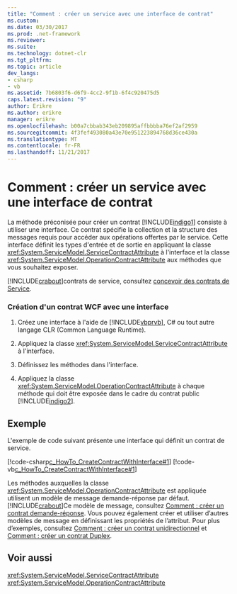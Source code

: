 ```yaml
---
title: "Comment : créer un service avec une interface de contrat"
ms.custom: 
ms.date: 03/30/2017
ms.prod: .net-framework
ms.reviewer: 
ms.suite: 
ms.technology: dotnet-clr
ms.tgt_pltfrm: 
ms.topic: article
dev_langs:
- csharp
- vb
ms.assetid: 7b6803f6-d6f9-4cc2-9f1b-6f4c920475d5
caps.latest.revision: "9"
author: Erikre
ms.author: erikre
manager: erikre
ms.openlocfilehash: b00a7cbbab343eb209895affbbbba76ef2af2959
ms.sourcegitcommit: 4f3fef493080a43e70e951223894768d36ce430a
ms.translationtype: MT
ms.contentlocale: fr-FR
ms.lasthandoff: 11/21/2017
---
```

# <a name="how-to-create-a-service-with-a-contract-interface"></a>Comment : créer un service avec une interface de contrat
La méthode préconisée pour créer un contrat [!INCLUDE[indigo1](../../../../includes/indigo1-md.md)] consiste à utiliser une interface. Ce contrat spécifie la collection et la structure des messages requis pour accéder aux opérations offertes par le service. Cette interface définit les types d'entrée et de sortie en appliquant la classe <xref:System.ServiceModel.ServiceContractAttribute> à l'interface et la classe <xref:System.ServiceModel.OperationContractAttribute> aux méthodes que vous souhaitez exposer.  
  
 [!INCLUDE[crabout](../../../../includes/crabout-md.md)]contrats de service, consultez [concevoir des contrats de Service](../../../../docs/framework/wcf/designing-service-contracts.md).  
  
### <a name="creating-a-wcf-contract-with-an-interface"></a>Création d'un contrat WCF avec une interface  
  
1.  Créez une interface à l'aide de [!INCLUDE[vbprvb](../../../../includes/vbprvb-md.md)], C# ou tout autre langage CLR (Common Language Runtime).  
  
2.  Appliquez la classe <xref:System.ServiceModel.ServiceContractAttribute> à l'interface.  
  
3.  Définissez les méthodes dans l'interface.  
  
4.  Appliquez la classe <xref:System.ServiceModel.OperationContractAttribute> à chaque méthode qui doit être exposée dans le cadre du contrat public [!INCLUDE[indigo2](../../../../includes/indigo2-md.md)].  
  
## <a name="example"></a>Exemple  
 L'exemple de code suivant présente une interface qui définit un contrat de service.  
  
 [!code-csharp[c_HowTo_CreateContractWithInterface#1](../../../../samples/snippets/csharp/VS_Snippets_CFX/c_howto_createcontractwithinterface/cs/source.cs#1)]
 [!code-vb[c_HowTo_CreateContractWithInterface#1](../../../../samples/snippets/visualbasic/VS_Snippets_CFX/c_howto_createcontractwithinterface/vb/source.vb#1)]  
  
 Les méthodes auxquelles la classe <xref:System.ServiceModel.OperationContractAttribute> est appliquée utilisent un modèle de message demande-réponse par défaut. [!INCLUDE[crabout](../../../../includes/crabout-md.md)]Ce modèle de message, consultez [Comment : créer un contrat demande-réponse](../../../../docs/framework/wcf/feature-details/how-to-create-a-request-reply-contract.md). Vous pouvez également créer et utiliser d’autres modèles de message en définissant les propriétés de l’attribut. Pour plus d’exemples, consultez [Comment : créer un contrat unidirectionnel](../../../../docs/framework/wcf/feature-details/how-to-create-a-one-way-contract.md) et [Comment : créer un contrat Duplex](../../../../docs/framework/wcf/feature-details/how-to-create-a-duplex-contract.md).  
  
## <a name="see-also"></a>Voir aussi  
 <xref:System.ServiceModel.ServiceContractAttribute>  
 <xref:System.ServiceModel.OperationContractAttribute>
